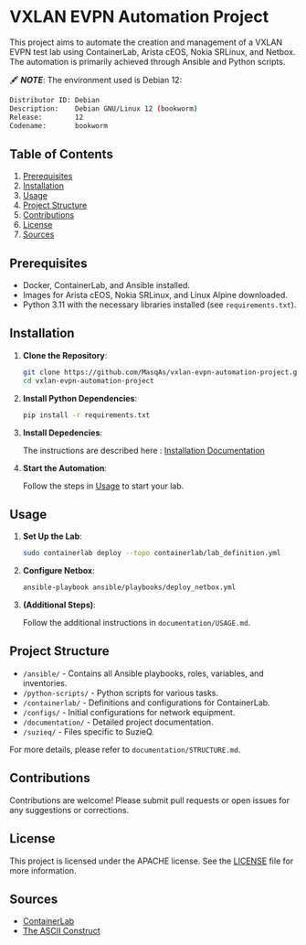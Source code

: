 # VXLAN EVPN Automation Project

This project aims to automate the creation and management of a VXLAN EVPN test lab using ContainerLab, Arista cEOS, Nokia SRLinux, and Netbox. The automation is primarily achieved through Ansible and Python scripts.

🖋️ **_NOTE_**: The environment used is Debian 12:

```bash
Distributor ID: Debian
Description:    Debian GNU/Linux 12 (bookworm)
Release:        12
Codename:       bookworm
```

## Table of Contents

1. [Prerequisites](#prerequisites)
2. [Installation](#installation)
3. [Usage](#usage)
4. [Project Structure](#project-structure)
5. [Contributions](#contributions)
6. [License](#license)
7. [Sources](#sources)

## Prerequisites

- Docker, ContainerLab, and Ansible installed.
- Images for Arista cEOS, Nokia SRLinux, and Linux Alpine downloaded.
- Python 3.11 with the necessary libraries installed (see `requirements.txt`).

## Installation

1. **Clone the Repository**:

    ```bash
    git clone https://github.com/MasqAs/vxlan-evpn-automation-project.git
    cd vxlan-evpn-automation-project
    ```

2. **Install Python Dependencies**:

    ```bash
    pip install -r requirements.txt
    ```

3. **Install Depedencies**:

    The instructions are described here : [Installation Documentation](./documentation/INSTALLATION.md)

4. **Start the Automation**:

    Follow the steps in [Usage](#usage) to start your lab.

## Usage

1. **Set Up the Lab**:

    ```bash
    sudo containerlab deploy --topo containerlab/lab_definition.yml
    ```

2. **Configure Netbox**:

    ```bash
    ansible-playbook ansible/playbooks/deploy_netbox.yml
    ```

3. **(Additional Steps)**:

    Follow the additional instructions in `documentation/USAGE.md`.

## Project Structure

- `/ansible/` - Contains all Ansible playbooks, roles, variables, and inventories.
- `/python-scripts/` - Python scripts for various tasks.
- `/containerlab/` - Definitions and configurations for ContainerLab.
- `/configs/` - Initial configurations for network equipment.
- `/documentation/` - Detailed project documentation.
- `/suzieq/` - Files specific to SuzieQ.

For more details, please refer to `documentation/STRUCTURE.md`.

## Contributions

Contributions are welcome! Please submit pull requests or open issues for any suggestions or corrections.

## License

This project is licensed under the APACHE license. See the [LICENSE](LICENSE) file for more information.

## Sources

- [ContainerLab](https://containerlab.dev/)
- [The ASCII Construct](https://www.theasciiconstruct.com/post/multivendor-evpn-vxlan-l2-overlay/)